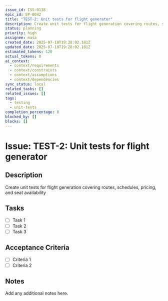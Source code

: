 ```yaml
---
issue_id: ISS-0138
epic_id: EP-0042
title: "TEST-2: Unit tests for flight generator"
description: Create unit tests for flight generation covering routes, schedules, pricing, and seat availability
status: planning
priority: high
assignee: masa
created_date: 2025-07-18T19:28:02.181Z
updated_date: 2025-07-18T19:28:02.181Z
estimated_tokens: 120
actual_tokens: 0
ai_context:
  - context/requirements
  - context/constraints
  - context/assumptions
  - context/dependencies
sync_status: local
related_tasks: []
related_issues: []
tags:
  - testing
  - unit-tests
completion_percentage: 0
blocked_by: []
blocks: []
---
```


# Issue: TEST-2: Unit tests for flight generator

## Description
Create unit tests for flight generation covering routes, schedules, pricing, and seat availability

## Tasks
- [ ] Task 1
- [ ] Task 2
- [ ] Task 3

## Acceptance Criteria
- [ ] Criteria 1
- [ ] Criteria 2

## Notes
Add any additional notes here.
